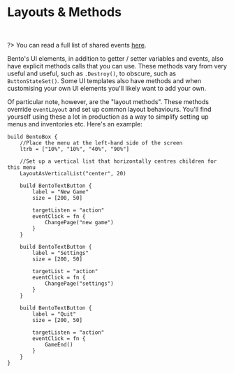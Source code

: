 # Layouts & Methods

&nbsp;

?> You can read a full list of shared events [here](Shared-Methods).

Bento's UI elements, in addition to getter / setter variables and events, also have explicit methods calls that you can use. These methods vary from very useful and useful, such as `.Destroy()`, to obscure, such as `ButtonStateSet()`. Some UI templates also have methods and when customising your own UI elements you'll likely want to add your own.

Of particular note, however, are the "layout methods". These methods override `eventLayout` and set up common layout behaviours. You'll find yourself using these a lot in production as a way to simplify setting up menus and inventories etc.  Here's an example:

```
build BentoBox {
	//Place the menu at the left-hand side of the screen
	ltrb = ["10%", "10%", "40%", "90%"]

	//Set up a vertical list that horizontally centres children for this menu
	LayoutAsVerticalList("center", 20)

	build BentoTextButton {
		label = "New Game"
		size = [200, 50]

		targetListen = "action"
		eventClick = fn {
			ChangePage("new game")
		}
	}

	build BentoTextButton {
		label = "Settings"
		size = [200, 50]

		targetList = "action"
		eventClick = fn {
			ChangePage("settings")
		}
	}

	build BentoTextButton {
		label = "Quit"
		size = [200, 50]

		targetListen = "action"
		eventClick = fn {
			GameEnd()
		}
	}
}
```